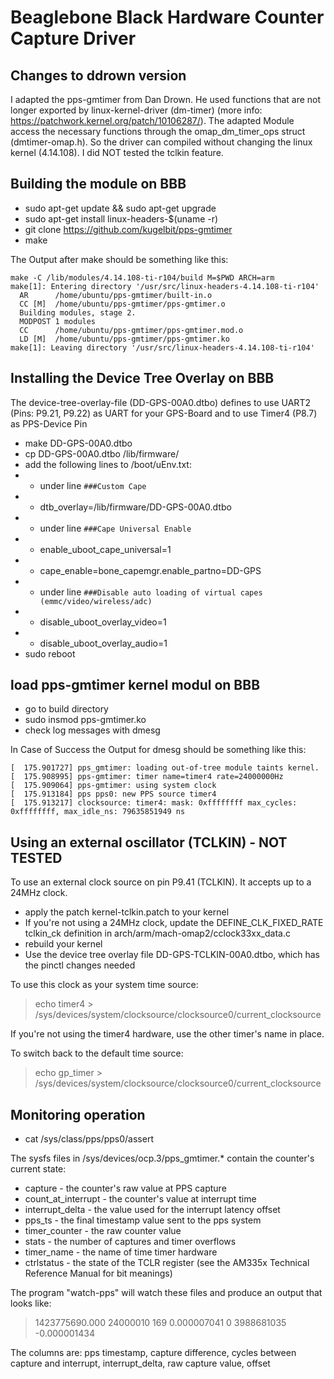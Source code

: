 Beaglebone Black Hardware Counter Capture Driver
================================================

Changes to ddrown version
-------------------------

I adapted the pps-gmtimer from Dan Drown. He used functions that are not longer exported by linux-kernel-driver (dm-timer) (more info: https://patchwork.kernel.org/patch/10106287/). The adapted Module access the necessary functions through the omap_dm_timer_ops struct (dmtimer-omap.h). 
So the driver can compiled without changing the linux kernel (4.14.108).
I did NOT tested the tclkin feature. 


Building the module on BBB
--------------------------

  * sudo apt-get update && sudo apt-get upgrade
  * sudo apt-get install linux-headers-$(uname -r)
  * git clone https://github.com/kugelbit/pps-gmtimer
  * make

The Output after make should be something like this:

```
make -C /lib/modules/4.14.108-ti-r104/build M=$PWD ARCH=arm
make[1]: Entering directory '/usr/src/linux-headers-4.14.108-ti-r104'
  AR      /home/ubuntu/pps-gmtimer/built-in.o
  CC [M]  /home/ubuntu/pps-gmtimer/pps-gmtimer.o
  Building modules, stage 2.
  MODPOST 1 modules
  CC      /home/ubuntu/pps-gmtimer/pps-gmtimer.mod.o
  LD [M]  /home/ubuntu/pps-gmtimer/pps-gmtimer.ko
make[1]: Leaving directory '/usr/src/linux-headers-4.14.108-ti-r104'
```


Installing the Device Tree Overlay on BBB
-----------------------------------------

The device-tree-overlay-file (DD-GPS-00A0.dtbo) defines to use UART2 (Pins: P9.21, P9.22) as UART for your GPS-Board and to use Timer4 (P8.7) as PPS-Device Pin

 * make DD-GPS-00A0.dtbo
 * cp DD-GPS-00A0.dtbo /lib/firmware/
 * add the following lines to /boot/uEnv.txt:
 * * under line ```###Custom Cape```
 * * dtb_overlay=/lib/firmware/DD-GPS-00A0.dtbo
 * * under line ```###Cape Universal Enable```
 * * enable_uboot_cape_universal=1
 * * cape_enable=bone_capemgr.enable_partno=DD-GPS
 * * under line ```###Disable auto loading of virtual capes (emmc/video/wireless/adc)```
 * * disable_uboot_overlay_video=1
 * * disable_uboot_overlay_audio=1
 * sudo reboot
 
 load pps-gmtimer kernel modul on BBB
-------------------------------------

  * go to build directory
  * sudo insmod pps-gmtimer.ko
  * check log messages with dmesg

In Case of Success the Output for dmesg should be something like this:

```
[  175.901727] pps_gmtimer: loading out-of-tree module taints kernel.
[  175.908995] pps-gmtimer: timer name=timer4 rate=24000000Hz
[  175.909064] pps-gmtimer: using system clock
[  175.913184] pps pps0: new PPS source timer4
[  175.913217] clocksource: timer4: mask: 0xffffffff max_cycles: 0xffffffff, max_idle_ns: 79635851949 ns
```

Using an external oscillator (TCLKIN) - NOT TESTED
--------------------------------------------------

To use an external clock source on pin P9.41 (TCLKIN).  It accepts up to a 24MHz clock.

 * apply the patch kernel-tclkin.patch to your kernel
 * If you're not using a 24MHz clock, update the DEFINE\_CLK\_FIXED\_RATE tclkin\_ck definition in arch/arm/mach-omap2/cclock33xx\_data.c 
 * rebuild your kernel
 * Use the device tree overlay file DD-GPS-TCLKIN-00A0.dtbo, which has the pinctl changes needed

To use this clock as your system time source:

> echo timer4 > /sys/devices/system/clocksource/clocksource0/current\_clocksource

If you're not using the timer4 hardware, use the other timer's name in place.

To switch back to the default time source:

> echo gp\_timer > /sys/devices/system/clocksource/clocksource0/current\_clocksource


Monitoring operation
--------------------

  * cat /sys/class/pps/pps0/assert

The sysfs files in /sys/devices/ocp.3/pps\_gmtimer.\* contain the counter's current state:

 * capture - the counter's raw value at PPS capture
 * count\_at\_interrupt - the counter's value at interrupt time
 * interrupt\_delta - the value used for the interrupt latency offset
 * pps\_ts - the final timestamp value sent to the pps system
 * timer\_counter - the raw counter value
 * stats - the number of captures and timer overflows
 * timer\_name - the name of time timer hardware
 * ctrlstatus - the state of the TCLR register (see the AM335x Technical Reference Manual for bit meanings)

The program "watch-pps" will watch these files and produce an output that looks like:

 > 1423775690.000 24000010 169 0.000007041 0 3988681035 -0.000001434

The columns are: pps timestamp, capture difference, cycles between capture and interrupt, interrupt\_delta, raw capture value, offset
